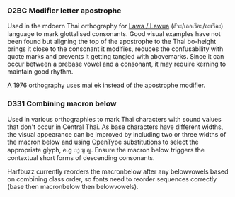 ### 02BC Modifier letter apostrophe ###

Used in the mdoern Thai orthography for [Lawa / Lawua](https://th.wikipedia.org/wiki/%E0%B8%A0%E0%B8%B2%E0%B8%A9%E0%B8%B2%E0%B9%80%E0%B8%A5%E0%B8%AD%E0%B9%80%E0%B8%A7%E0%B8%B7%E0%B8%AD%E0%B8%B0) (ลัวะ/เลอเวือะ/ละเวือะ) language to mark glottalised consonants. Good visual examples have not been found but aligning the top of the apostrophe to the Thai bo-height brings it close to the consonant it modifies, reduces the confusability with quote marks and prevents it getting tangled with abovemarks. Since it can occur between a prebase vowel and a consonant, it may require kerning to maintain good rhythm.

A 1976 orthography uses mai ek instead of the apostrophe modifier.

### 0331 Combining macron below ###

Used in various orthographies to mark Thai characters with sound values that don't occur in Central Thai. As base characters have different widths, the visual appearance can be improved by including two or three widths of the macron below and using OpenType substitutions to select the appropriate glyph, e.g ◌า̱ ฆ̱ ญ̱. Ensure the macron below triggers the contextual short forms of descending consonants.

Harfbuzz currently reorders the macronbelow after any belowvowels based on combining class order, so fonts need to reorder sequences correctly (base then macronbelow then belowvowels).

